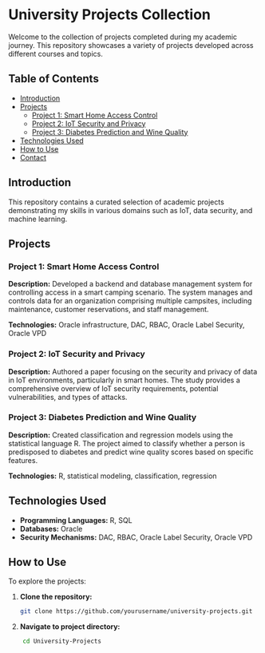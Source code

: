 # University Projects Collection

Welcome to the collection of projects completed during my academic journey. This repository showcases a variety of projects developed across different courses and topics.

## Table of Contents

- [Introduction](#introduction)
- [Projects](#projects)
  - [Project 1: Smart Home Access Control](#project-1-smart-home-access-control)
  - [Project 2: IoT Security and Privacy](#project-2-iot-security-and-privacy)
  - [Project 3: Diabetes Prediction and Wine Quality](#project-3-diabetes-prediction-and-wine-quality)
- [Technologies Used](#technologies-used)
- [How to Use](#how-to-use)
- [Contact](#contact)

## Introduction

This repository contains a curated selection of academic projects demonstrating my skills in various domains such as IoT, data security, and machine learning.

## Projects

### Project 1: Smart Home Access Control

**Description:** Developed a backend and database management system for controlling access in a smart camping scenario. The system manages and controls data for an organization comprising multiple campsites, including maintenance, customer reservations, and staff management.

**Technologies:** Oracle infrastructure, DAC, RBAC, Oracle Label Security, Oracle VPD

### Project 2: IoT Security and Privacy

**Description:** Authored a paper focusing on the security and privacy of data in IoT environments, particularly in smart homes. The study provides a comprehensive overview of IoT security requirements, potential vulnerabilities, and types of attacks.

### Project 3: Diabetes Prediction and Wine Quality

**Description:** Created classification and regression models using the statistical language R. The project aimed to classify whether a person is predisposed to diabetes and predict wine quality scores based on specific features.

**Technologies:** R, statistical modeling, classification, regression

## Technologies Used

- **Programming Languages:** R, SQL
- **Databases:** Oracle
- **Security Mechanisms:** DAC, RBAC, Oracle Label Security, Oracle VPD

## How to Use

To explore the projects:

1. **Clone the repository:**
   ```sh
   git clone https://github.com/yourusername/university-projects.git
2. **Navigate to project directory:**
  ```sh
      cd University-Projects

